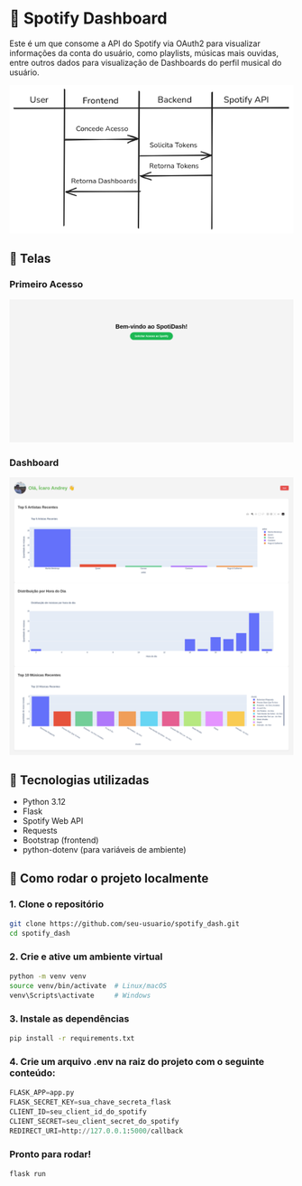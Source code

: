 # 🎵 Spotify Dashboard

Este é um que consome a API do Spotify via OAuth2 para visualizar informações da conta do usuário, como playlists, músicas mais ouvidas, entre outros dados para visualização de Dashboards do perfil musical do usuário.

![Overview da Aplicação](assets/application_overview.png)

## 📸 Telas

### Primeiro Acesso

![Primeiro Acesso](assets/access.png)

### Dashboard

![Dashboard](assets/dashboad.png)

## 🔧 Tecnologias utilizadas

- Python 3.12  
- Flask  
- Spotify Web API  
- Requests  
- Bootstrap (frontend)  
- python-dotenv (para variáveis de ambiente)

## 🚀 Como rodar o projeto localmente

### 1. Clone o repositório

```bash
git clone https://github.com/seu-usuario/spotify_dash.git
cd spotify_dash
```

### 2. Crie e ative um ambiente virtual

```bash
python -m venv venv
source venv/bin/activate  # Linux/macOS
venv\Scripts\activate     # Windows
```

### 3. Instale as dependências

```bash
pip install -r requirements.txt
```

### 4. Crie um arquivo .env na raiz do projeto com o seguinte conteúdo:

```python
FLASK_APP=app.py
FLASK_SECRET_KEY=sua_chave_secreta_flask
CLIENT_ID=seu_client_id_do_spotify
CLIENT_SECRET=seu_client_secret_do_spotify
REDIRECT_URI=http://127.0.0.1:5000/callback
```

### Pronto para rodar!

```bash
flask run
```
